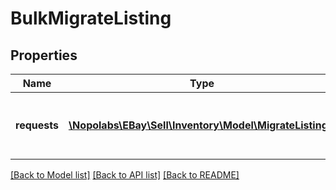 # BulkMigrateListing

## Properties
Name | Type | Description | Notes
------------ | ------------- | ------------- | -------------
**requests** | [**\Nopolabs\EBay\Sell\Inventory\Model\MigrateListing[]**](MigrateListing.md) | This is the base container of the &lt;strong&gt;bulkMigrateListings&lt;/strong&gt; request payload. One to five eBay listings will be included under this container. | [optional] 

[[Back to Model list]](../README.md#documentation-for-models) [[Back to API list]](../README.md#documentation-for-api-endpoints) [[Back to README]](../README.md)


